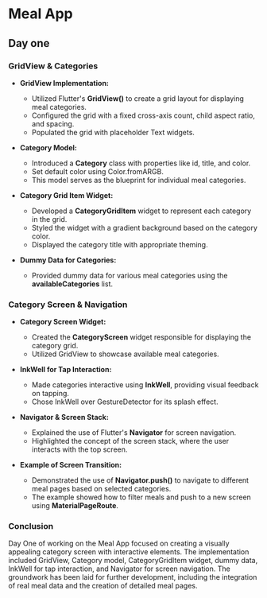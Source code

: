 # Meal App


## Day one
### GridView & Categories

- **GridView Implementation:**
  - Utilized Flutter's **GridView()** to create a grid layout for displaying meal categories.
  - Configured the grid with a fixed cross-axis count, child aspect ratio, and spacing.
  - Populated the grid with placeholder Text widgets.

- **Category Model:**
  - Introduced a **Category** class with properties like id, title, and color.
  - Set default color using Color.fromARGB.
  - This model serves as the blueprint for individual meal categories.

- **Category Grid Item Widget:**
  - Developed a **CategoryGridItem** widget to represent each category in the grid.
  - Styled the widget with a gradient background based on the category color.
  - Displayed the category title with appropriate theming.

- **Dummy Data for Categories:**
  - Provided dummy data for various meal categories using the **availableCategories** list.

### Category Screen & Navigation

- **Category Screen Widget:**
  - Created the **CategoryScreen** widget responsible for displaying the category grid.
  - Utilized GridView to showcase available meal categories.

- **InkWell for Tap Interaction:**
  - Made categories interactive using **InkWell**, providing visual feedback on tapping.
  - Chose InkWell over GestureDetector for its splash effect.

- **Navigator & Screen Stack:**
  - Explained the use of Flutter's **Navigator** for screen navigation.
  - Highlighted the concept of the screen stack, where the user interacts with the top screen.
  
- **Example of Screen Transition:**
  - Demonstrated the use of **Navigator.push()** to navigate to different meal pages based on selected categories.
  - The example showed how to filter meals and push to a new screen using **MaterialPageRoute**.

### Conclusion

Day One of working on the Meal App focused on creating a visually appealing category screen with interactive elements. The implementation included GridView, Category model, CategoryGridItem widget, dummy data, InkWell for tap interaction, and Navigator for screen navigation. The groundwork has been laid for further development, including the integration of real meal data and the creation of detailed meal pages.
